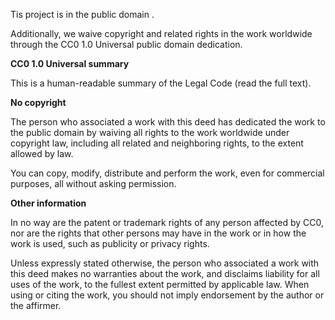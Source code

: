Tis project is in the public domain .

Additionally, we waive copyright and related rights in the work worldwide through the CC0 1.0 Universal public domain dedication.

<b>CC0 1.0 Universal summary</b>

This is a human-readable summary of the Legal Code (read the full text).

<b>No copyright</b>

The person who associated a work with this deed has dedicated the work to the public domain by waiving all rights to the work worldwide 
under copyright law, including all related and neighboring rights, to the extent allowed by law.

You can copy, modify, distribute and perform the work, even for commercial purposes, all without asking permission.

<b>Other information</b>

In no way are the patent or trademark rights of any person affected by CC0, nor are the rights that other persons may have in the work or in how the work is used, such as publicity or privacy rights.

Unless expressly stated otherwise, the person who associated a work with this deed makes no warranties about the work, and disclaims liability for all uses of the work, to the fullest extent permitted by applicable law. When using or citing the work,
you should not imply endorsement by the author or the affirmer.
